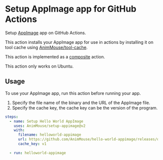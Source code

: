 # Setup AppImage app for GitHub Actions
Setup [AppImage](https://appimage.org) app on GitHub Actions.

This action installs your AppImage app for use in actions by installing it on tool cache using [AnimMouse/tool-cache](https://github.com/AnimMouse/tool-cache).

This action is implemented as a [composite](https://docs.github.com/en/actions/creating-actions/creating-a-composite-action) action.

This action only works on Ubuntu.

## Usage
To use your AppImage app, run this action before running your app.

1. Specify the file name of the binary and the URL of the AppImage file.
2. Specify the cache key, the cache key can be the version of the program.

```yaml
steps:
  - name: Setup Hello World AppImage
    uses: AnimMouse/setup-appimage@v2
    with:
      filename: helloworld-appimage
      url: https://github.com/AnimMouse/hello-world-appimage/releases/download/v1/helloworld-appimage-x86_64.AppImage
      cache_key: v1
      
  - run: helloworld-appimage
```